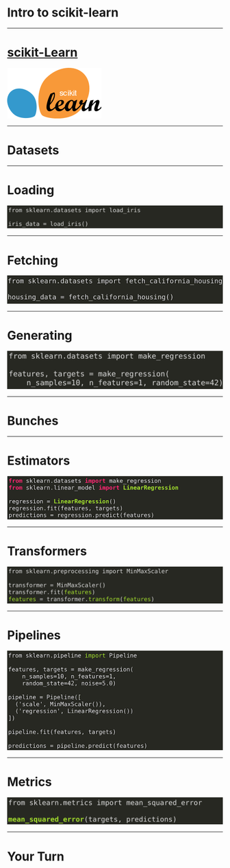 # Intro to scikit-learn

---

# [scikit-Learn](https://scikit-learn.org)

![](res/introtoscikit1.png)

<!--
* scikit-learn.org is the primary website for the scikit-learn project. Here you will find information pertaining to the project including instructions on installation, documentation, and even the project source code.
* Let's take a few moments to look around the project website.
* *At this point, be sure to point out...*
  * The classification, regression, clustering, dimensionality reduction, model selection, and preprocessing sections on the main page. These represent core groupings of features provided by scikit-learn.
  * The top-page navigation with links on how to install the toolkit, documentation, and examples.
  * The banner on the upper-right corner that says "Fork me on GitHub". This leads to the source code.
  * That when you click the 'Documentation' drop-down in the upper navigation it tells you the current stable version and has a link to 'All available versions'. Be sure that the students know the version of scikit-learn they are working with once they start the colab.
  * That the 'Examples' linked to in the top navigation are not just API usage examples, but that they also contain some interesting machine learning insights.
-->

---

# Datasets

<!--
scikit-learn comes with support for acquiring and generating datasets. The library even comes packaged with some datasets that are commonly used for exploring new models.
Let's look at some of the ways you can acquire data with scikit-learn.
-->

---

# Loading

![](res/introtoscikit2.png)

<!--
scikit-learn has a few datasets that are installed alongside the library. To access these datasets you can rely on load functions like the load_iris function shown in this example.
-->

---

# Fetching

![](res/introtoscikit3.png)

<!--
Some common datasets aren't installed alongside scikit-learn, but the library does know how to access them. For these datasets we use 'fetch' functions which pull the dataset down from the internet if necessary.
-->

---

# Generating

![](res/introtoscikit4.png)

<!--
Some common datasets aren't installed alongside scikit-learn, but the library does know how to access them. For these datasets we use 'fetch' functions, which pull the dataset down from the internet if necessary.
-->

---

# Bunches

<!--
Bunch objects are scikit-learn objects that are sometimes used to store datasets. If you find yourself using a load or fetch method, you'll likely encounter a bunch object.
The colab goes into more details on Bunch objects and explores the data store within them. You'll encounter data that is composed of named features, as well as target values paired with sets of features.

For the most part in this course, we will convert scikit-learn Bunch objects into Pandas DataFrame objects or TensorFlow DataSet objects. The aforementioned objects work a little more intuitively with the methods and frameworks that we'll cover in this course.
-->

---

# Estimators

![](res/introtoscikit5.png)

<!--
Most of the models in scikit-learn are considered estimators. An estimator is expected to implement two methods: fit and predict.
* Fit is used to train the model. At a minimum it is passed the feature data used to train the model. In supervised models it is also passed the target data.
* Predict is used to get predictions from the model. This method is passed features and returns target predictions.
-->

---

# Transformers

![](res/introtoscikit6.png)

<!--
In practice it is rare that you will get perfectly clean data that is ready to feed into your model for training. Most of the time, you will need to perform some type of cleaning on the data first.
Transformers implement fit and transform methods. The fit method calculates parameters necessary to perform the data transformation. Transform actually applies the transformation. There is a convenience fit_transform method that performs both fitting and transformation in one method call.
-->

---

# Pipelines

![](res/introtoscikit7.png)

<!--
It isn't a coincidence that transformers have fit and transform methods and that models have fit methods. The common interface across classes allows scikit-learn to create pipelines for data processing and model building.

A pipeline is simply a series of transformers, often with an estimator at the end.
-->

---

# Metrics

![](res/introtoscikit8.png)

<!--
Scikit-learn also comes with many functions for measuring model performance in the metrics package.
In this case we are calculating the "mean squared error." Don't worry too much about what that means for now. We have a unit dedicated to calculating error in your models that you will see soon.
-->

---

# Your Turn

<!--
Scroll through the colab associated with this unit. Be sure to point out the exercise, the number of points available, and the grading scale.
-->
